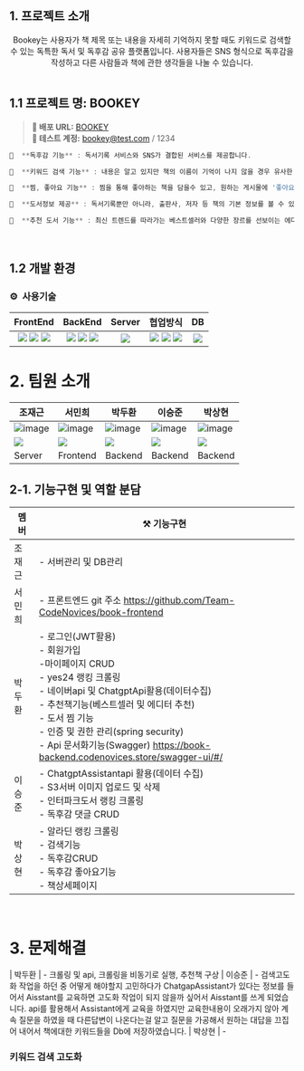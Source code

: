 ## 1. 프로젝트 소개

<div align="center">
Bookey는 사용자가 책 제목 또는 내용을 자세히 기억하지 못할 때도 키워드로 검색할 수 있는 독특한 독서 및 독후감 공유 플랫폼입니다. 사용자들은 SNS 형식으로 독후감을 작성하고 다른 사람들과 책에 관한 생각들을 나눌 수 있습니다.
</div>
<br>


## 1.1 프로젝트 명: BOOKEY

> **🔗 배포 URL:** [BOOKEY](https://book.codenovices.store) <br />
**🔗 테스트 계정:** bookey@test.com / 1234
```jsx
📕  **독후감 기능** : 독서기록 서비스와 SNS가 결합된 서비스를 제공합니다.

📗  **키워드 검색 기능** : 내용은 알고 있지만 책의 이름이 기억이 나지 않을 경우 유사한 단어를 추적해 책을 찾아줍니다.

📒  **찜, 좋아요 기능** : 찜을 통해 좋아하는 책을 담을수 있고, 원하는 게시물에 '좋아요'를 누르거나 댓글을 등록할 수 있습니다.

📙  **도서정보 제공** : 독서기록뿐만 아니라, 출판사, 저자 등 책의 기본 정보를 볼 수 있는 기능이 있습니다.

📒  **추천 도서 기능** : 최신 트렌드를 따라가는 베스트셀러와 다양한 장르를 선보이는 에디터 추천 책을 소개하여 사용자들이 검색으로 소비하는 불필요한 시간을 절약할 수 있습니다. 
```
<br>

## 1.2 개발 환경

### ⚙️   사용기술 
| FrontEnd | BackEnd | Server | 협업방식 | DB |
| :----: | :----: | :----: | :----: |:----: |
| <img src="https://img.shields.io/badge/React-61DAFB?style=flat-square&logo=React&logoColor=black"> <img src="	https://img.shields.io/badge/Flutter-02569B?style=for-the-badge&logo=flutter&logoColor=white"> <img src="https://img.shields.io/badge/JavaScript-F7DF1E.svg?style=flat-square&logo=JavaScript&logoColor=black"> | <img src="https://img.shields.io/badge/REST API-000000?style=flat-square&logo=logoColor=white"> <img src="https://img.shields.io/badge/Java-ED8B00?style=for-the-badge&logo=openjdk&logoColor=white"> <img src="https://img.shields.io/badge/Spring-6DB33F?style=for-the-badge&logo=spring&logoColor=white"> | <img src="https://img.shields.io/badge/Amazon_AWS-232F3E?style=for-the-badge&logo=amazon-aws&logoColor=white"> | <img src="https://img.shields.io/badge/-Swagger-%23Clojure?style=for-the-badge&logo=swagger&logoColor=white"> <img src="https://img.shields.io/badge/GitHub-181717?style=flat-square&logo=GitHub&logoColor=white"> <img src="https://img.shields.io/badge/Discord-5865F2?style=flat-square&logo=Discord&logoColor=white"> | <img src="	https://img.shields.io/badge/MariaDB-003545?style=for-the-badge&logo=mariadb&logoColor=white"> | 


# 2. 팀원 소개
|조재근|서민희|박두환|이승준|박상현|
|---|---|---|---|---|
|![image]()|![image]()|![image]()|![image]()|![image]()|
|<a href="https://github.com/M0nk2y"><img src="https://img.shields.io/badge/GitHub-181717?style=flat&logo=GitHub&logoColor=white"/></a>|<a href="https://github.com/plant0303"><img src="https://img.shields.io/badge/GitHub-181717?style=flat&logo=GitHub&logoColor=white"/></a>|<a href="https://github.com/duhwan05"><img src="https://img.shields.io/badge/GitHub-181717?style=flat&logo=GitHub&logoColor=white"/></a>|<a href="https://github.com/seung-jun2"><img src="https://img.shields.io/badge/GitHub-181717?style=flat&logo=GitHub&logoColor=white"/></a>|<a href="https://github.com/psh980121"><img src="https://img.shields.io/badge/GitHub-181717?style=flat&logo=GitHub&logoColor=white"/></a>|
|Server|Frontend|Backend|Backend|Backend|

## 2-1. 기능구현 및 역할 분담

| 멤버 | ⚒️ 기능구현 |
|---|---|
| 조재근 | - 서버관리 및 DB관리 |
| 서민희 | - 프론트엔드 git 주소 https://github.com/Team-CodeNovices/book-frontend |
| 박두환 | - 로그인(JWT활용)<br> - 회원가입<br> -마이페이지 CRUD<br>  - yes24 랭킹 크롤링<br> - 네이버api 및 ChatgptApi활용(데이터수집)<br> - 추천책기능(베스트셀러 및 에디터 추천)<br> - 도서 찜 기능<br> - 인증 및 권한 관리(spring security)<br> - Api 문서화기능(Swagger) https://book-backend.codenovices.store/swagger-ui/#/ |
| 이승준 | - ChatgptAssistantapi 활용(데이터 수집)<br> - S3서버 이미지 업로드 및 삭제<br> - 인터파크도서 랭킹 크롤링<br> - 독후감 댓글 CRUD  |
| 박상현 | - 알라딘 랭킹 크롤링<br> - 검색기능<br> - 독후감CRUD<br> - 독후감 좋아요기능<br> - 책상세페이지<br> |


<br />

# 3. 문제해결

| 박두환 | - 크롤링 및 api, 크롤링을 비동기로 실행, 추천책 구상 
| 이승준 | - 검색고도화 작업을 하던 중 어떻게 해야할지 고민하다가 ChatgapAssistant가 있다는 정보를 들어서 Aisstant를 교육하면 고도화 작업이 되지 않을까 싶어서 Aisstant를 쓰게 되었습니다. api를 활용해서 Assistant에게 
교육을 하였지만 교육한내용이 오래가지 않아 계속 질문을 하였을 때 다른답변이 나온다는걸 알고 질문을 가공해서 원하는 대답을 끄집어 내어서 책에대한 키워드들을 Db에 저장하였습니다.
| 박상현 | -

### 키워드 검색 고도화

